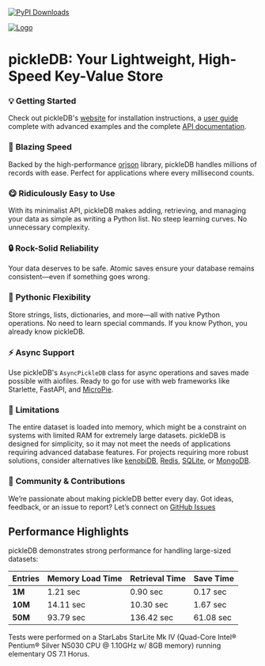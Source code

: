 [![PyPI Downloads](https://static.pepy.tech/badge/pickledb)](https://pepy.tech/projects/pickledb)

[![Logo](https://patx.github.io/pickledb/logo.png)](https://patx.github.io/pickledb)

# **pickleDB: Your Lightweight, High-Speed Key-Value Store**

### 💡 **Getting Started**
Check out pickleDB's [website](https://patx.github.io/pickledb) for installation instructions, a [user guide](https://patx.github.io/pickledb/guide) complete with advanced examples and the complete [API documentation](https://patx.github.io/pickledb/commands).

### 💫 **Blazing Speed**
Backed by the high-performance [orjson](https://pypi.org/project/orjson/) library, pickleDB handles millions of records with ease. Perfect for applications where every millisecond counts.

### 😋 **Ridiculously Easy to Use**
With its minimalist API, pickleDB makes adding, retrieving, and managing your data as simple as writing a Python list. No steep learning curves. No unnecessary complexity.

### 🔒 **Rock-Solid Reliability**
Your data deserves to be safe. Atomic saves ensure your database remains consistent—even if something goes wrong.

### 🐍 **Pythonic Flexibility**
Store strings, lists, dictionaries, and more—all with native Python operations. No need to learn special commands. If you know Python, you already know pickleDB.

### ⚡ **Async Support**
Use pickleDB's `AsyncPickleDB` class for async operations and saves made possible with aiofiles. Ready to go for use with web frameworks like Starlette, FastAPI, and [MicroPie](https://patx.github.io/micropie).

### 💢 **Limitations**
The entire dataset is loaded into memory, which might be a constraint on systems with limited RAM for extremely large datasets. pickleDB is designed for simplicity, so it may not 
meet the needs of applications requiring advanced database features. For projects requiring more robust solutions, consider alternatives like [kenobiDB](Https://github.com/patx/kenobi), 
[Redis](http://redis.io/), [SQLite](https://www.sqlite.org/), or [MongoDB](https://www.mongodb.com/).

### 🙋 **Community & Contributions**
We’re passionate about making pickleDB better every day. Got ideas, feedback, or an issue to report? Let’s connect on [GitHub Issues](https://github.com/patx/pickledb/issues)


## **Performance Highlights**
pickleDB demonstrates strong performance for handling large-sized datasets:

| Entries      | Memory Load Time | Retrieval Time | Save Time |
|--------------|------------------|----------------|-----------|
| **1M**       | 1.21 sec         | 0.90 sec       | 0.17 sec  |
| **10M**      | 14.11 sec        | 10.30 sec      | 1.67 sec  |
| **50M**      | 93.79 sec        | 136.42 sec     | 61.08 sec |

Tests were performed on a StarLabs StarLite Mk IV (Quad-Core Intel® Pentium® Silver N5030 CPU @ 1.10GHz w/ 8GB memory) running elementary OS 7.1 Horus.
